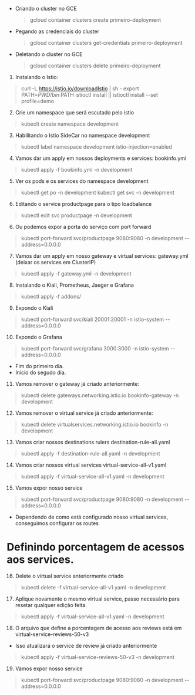 - Criando o cluster no GCE
  > gcloud container clusters create primeiro-deployment

- Pegando as credenciais do cluster
  > gcloud container clusters get-credentials primeiro-deployment

- Deletando o cluster no GCE
  > gcloud container clusters delete primeiro-deployment

1. Instalando o Istio:
  > curl -L https://istio.io/downloadIstio | sh -
  > export PATH=$PWD/bin:$PATH
  > istioctl install || istioctl install --set profile=demo

2. Crie um namespace que será escutado pelo istio
  > kubeclt create namespace development

3. Habilitando o Istio SideCar no namespace development
  > kubectl label namespace development istio-injection=enabled

4. Vamos dar um apply em nossos deployments e services: bookinfo.yml
  > kubectl apply -f bookinfo.yml -n development

5. Ver os pods e os services do namespace development
  > kubectl get po -n development
  > kubectl get svc -n development

6. Editando o service productpage para o tipo loadbalance
  > kubectl edit svc productpage -n development

6. Ou podemos expor a porta do serviço com port forward
  > kubectl port-forward svc/productpage 9080:9080 -n development --address=0.0.0.0

7. Vamos dar um apply em nosso gateway e virtual services: gateway.yml (deixar os services em ClusterIP)
  > kubectl apply -f gateway.yml -n development

8. Instalando o Kiali, Prometheus, Jaeger e Grafana
  > kubectl apply -f addons/

9. Expondo o Kiali
  > kubectl port-forward svc/kiali 20001:20001 -n istio-system --address=0.0.0.0

10. Expondo o Grafana
  > kubectl port-forward svc/grafana 3000:3000 -n istio-system --address=0.0.0.0


- Fim do primeiro dia.
- Inicio do segudo dia.

11. Vamos remover o gateway já criado anteriormente:
  > kubectl delete gateways.networking.istio.io bookinfo-gateway -n development

12. Vamos remover o virtual service já criado anteriormente:
  > kubectl delete virtualservices.networking.istio.io bookinfo -n development

13. Vamos criar nossos destinations rulers destination-rule-all.yaml
  > kubectl apply -f destination-rule-all.yaml -n development

14. Vamos criar nossos virtual services virtual-service-all-v1.yaml
  > kubectl apply -f virtual-service-all-v1.yaml -n development

15. Vamos expor nosso service
  > kubectl port-forward svc/productpage 9080:9080 -n development --address=0.0.0.0
  
  - Dependendo de como está configurado nosso virtual services, conseguimos configurar os routes

# Definindo porcentagem de acessos aos services.

16. Delete o virtual service anteriormente criado
  > kubectl delete -f virtual-service-all-v1.yaml -n development

17.  Aplique novamente o mesmo virtual service, passo necessário para resetar qualquer edição feita.
  > kubectl apply -f virtual-service-all-v1.yaml -n development
  
18. O arquivo que define a porcentagem de acesso aos reviews está em virtual-service-reviews-50-v3
  - Isso atualizará o service de review já criado anteriormente
  > kubectl apply -f virtual-service-reviews-50-v3 -n development
   
19. Vamos expor nosso service
  > kubectl port-forward svc/productpage 9080:9080 -n development --address=0.0.0.0
  
